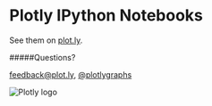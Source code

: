 Plotly IPython Notebooks
========================

See them on [plot.ly](http://plot.ly/ipython-notebooks).


#####Questions?

<feedback@plot.ly>, [@plotlygraphs](https://twitter.com/plotlygraphs)

![Plotly logo](http://i.imgur.com/4vwuxdJ.png)


